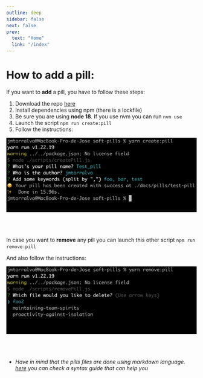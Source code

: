 ```yaml
---
outline: deep
sidebar: false
next: false
prev:
  text: "Home"
  link: "/index"
---
```


# How to add a pill:

If you want to **add** a pill, you have to follow these steps:

1. Download the repo [here](https://github.com/onebeyond/soft-pills)
2. Install dependencies using npm (there is a lockfile)
3. Be sure you are using **node 18**. If you use nvm you can run `nvm use`
4. Launch the script `npm run create:pill`
5. Follow the instructions:

![Pic showing how to add a pill](./assets/addPill.png "Adding a new pill")

<br>
<br>

In case you want to **remove** any pill you can launch this other script
`npm run remove:pill`

And also follow the instructions:

![Pic showing how to remove a pill](./assets/removePill.png "Removing a pill")

<br>
<br>

* _Have in mind that the pills files are done using markdown language. [here](https://www.markdownguide.org/basic-syntax/) you can check a syntax guide that can help you_
